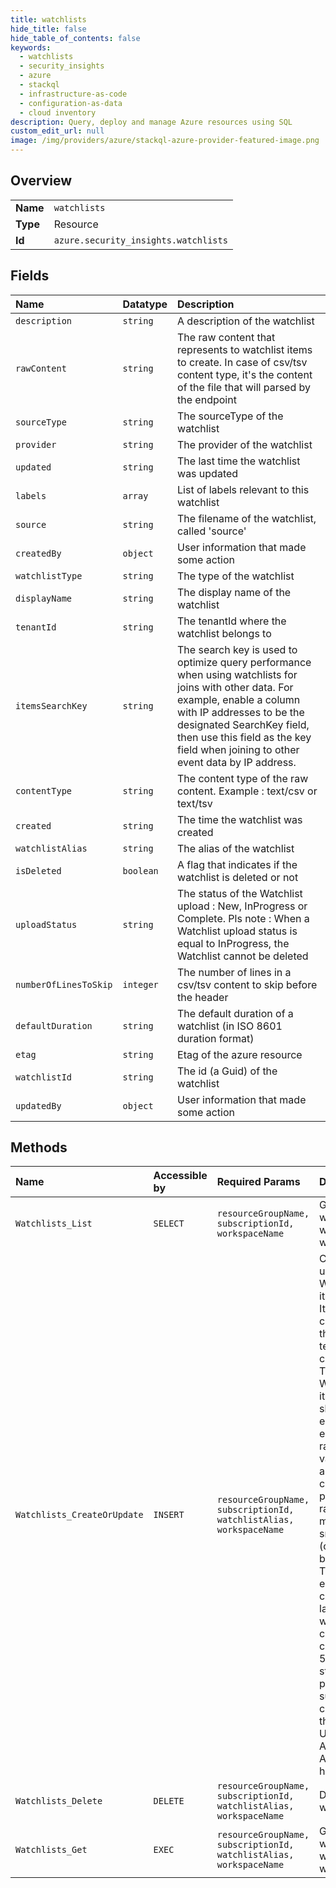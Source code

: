 ```yaml
---
title: watchlists
hide_title: false
hide_table_of_contents: false
keywords:
  - watchlists
  - security_insights
  - azure    
  - stackql
  - infrastructure-as-code
  - configuration-as-data
  - cloud inventory
description: Query, deploy and manage Azure resources using SQL
custom_edit_url: null
image: /img/providers/azure/stackql-azure-provider-featured-image.png
---
```

  
    

## Overview
<table><tbody>
<tr><td><b>Name</b></td><td><code>watchlists</code></td></tr>
<tr><td><b>Type</b></td><td>Resource</td></tr>
<tr><td><b>Id</b></td><td><code>azure.security_insights.watchlists</code></td></tr>
</tbody></table>

## Fields
| Name | Datatype | Description |
|:-----|:---------|:------------|
| `description` | `string` | A description of the watchlist |
| `rawContent` | `string` | The raw content that represents to watchlist items to create. In case of csv/tsv content type, it's the content of the file that will parsed by the endpoint |
| `sourceType` | `string` | The sourceType of the watchlist |
| `provider` | `string` | The provider of the watchlist |
| `updated` | `string` | The last time the watchlist was updated |
| `labels` | `array` | List of labels relevant to this watchlist |
| `source` | `string` | The filename of the watchlist, called 'source' |
| `createdBy` | `object` | User information that made some action |
| `watchlistType` | `string` | The type of the watchlist |
| `displayName` | `string` | The display name of the watchlist |
| `tenantId` | `string` | The tenantId where the watchlist belongs to |
| `itemsSearchKey` | `string` | The search key is used to optimize query performance when using watchlists for joins with other data. For example, enable a column with IP addresses to be the designated SearchKey field, then use this field as the key field when joining to other event data by IP address. |
| `contentType` | `string` | The content type of the raw content. Example : text/csv or text/tsv  |
| `created` | `string` | The time the watchlist was created |
| `watchlistAlias` | `string` | The alias of the watchlist |
| `isDeleted` | `boolean` | A flag that indicates if the watchlist is deleted or not |
| `uploadStatus` | `string` | The status of the Watchlist upload : New, InProgress or Complete. Pls note : When a Watchlist upload status is equal to InProgress, the Watchlist cannot be deleted |
| `numberOfLinesToSkip` | `integer` | The number of lines in a csv/tsv content to skip before the header |
| `defaultDuration` | `string` | The default duration of a watchlist (in ISO 8601 duration format) |
| `etag` | `string` | Etag of the azure resource |
| `watchlistId` | `string` | The id (a Guid) of the watchlist |
| `updatedBy` | `object` | User information that made some action |
## Methods
| Name | Accessible by | Required Params | Description |
|:-----|:--------------|:----------------|:------------|
| `Watchlists_List` | `SELECT` | `resourceGroupName, subscriptionId, workspaceName` | Gets all watchlists, without watchlist items. |
| `Watchlists_CreateOrUpdate` | `INSERT` | `resourceGroupName, subscriptionId, watchlistAlias, workspaceName` | Create or update a Watchlist and its Watchlist Items (bulk creation, e.g. through text/csv content type). To create a Watchlist and its Items, we should call this endpoint with either rawContent or a valid SAR URI and contentType properties. The rawContent is mainly used for small watchlist (content size below 3.8 MB). The SAS URI enables the creation of large watchlist, where the content size can go up to 500 MB. The status of processing such large file can be polled through the URL returned in Azure-AsyncOperation header. |
| `Watchlists_Delete` | `DELETE` | `resourceGroupName, subscriptionId, watchlistAlias, workspaceName` | Delete a watchlist. |
| `Watchlists_Get` | `EXEC` | `resourceGroupName, subscriptionId, watchlistAlias, workspaceName` | Gets a watchlist, without its watchlist items. |
